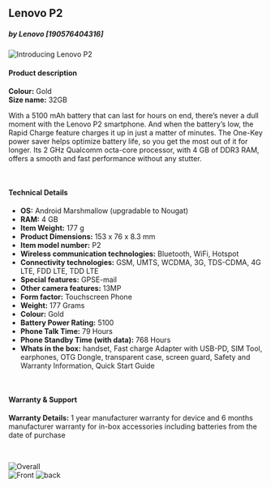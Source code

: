 ## Lenovo P2
##### _by Lenovo_ [190576404316]

![Introducing Lenovo P2](
http://www3.lenovo.com/medias/lenovo-smartphone-p2-thin-slim-design-feature-1.png?context=bWFzdGVyfHJvb3R8NTQ4NzV8aW1hZ2UvcG5nfGgzNy9oZjcvOTMzMDAzMTU5MTQ1NC5wbmd8NDlmZWVmYzg1OTBkMGFhMzU0ZWE4MjQyMTIyZWM3YjllNmQwZTBhZWEwZDFiZjA1ZTU3NGEwZjQwOWNmNTJmOA
)  

#### Product description
**Colour:** Gold  
**Size name:** 32GB

With a 5100 mAh battery that can last for hours on end, there’s never a dull moment with the Lenovo P2 smartphone. And when the battery’s low, the Rapid Charge feature charges it up in just a matter of minutes. The One-Key power saver helps optimize battery life, so you get the most out of it for longer. Its 2 GHz Qualcomm octa-core processor, with 4 GB of DDR3 RAM, offers a smooth and fast performance without any stutter.

<br/>

#### Technical Details
* **OS:** Android Marshmallow (upgradable to Nougat)
* **RAM:** 4 GB
* **Item Weight:** 177 g
* **Product Dimensions:** 153 x 76 x 8.3 mm
* **Item model number:** P2
* **Wireless communication technologies:** Bluetooth, WiFi, Hotspot
* **Connectivity technologies:** GSM, UMTS, WCDMA, 3G, TDS-CDMA, 4G LTE, FDD LTE, TDD LTE
* **Special features:** GPSE-mail
* **Other camera features:** 13MP
* **Form factor:** Touchscreen Phone
* **Weight:** 177 Grams
* **Colour:** Gold
* **Battery Power Rating:** 5100
* **Phone Talk Time:** 79 Hours
* **Phone Standby Time (with data):** 768 Hours
* **Whats in the box:** handset, Fast charge Adapter with USB-PD, SIM Tool, earphones, OTG Dongle, transparent case, screen guard, Safety and Warranty Information, Quick Start Guide

<br/>

#### Warranty & Support
**Warranty Details:** 1 year manufacturer warranty for device and 6 months manufacturer warranty for in-box accessories including batteries from the date of purchase

<br/>

![Overall](
http://www3.lenovo.com/medias/lenovo-smartphone-p2-full-hd-display-feature-2.png?context=bWFzdGVyfHJvb3R8NDk3NTZ8aW1hZ2UvcG5nfGgwMC9oZTQvOTMzMDAyOTIzMjE1OC5wbmd8NzVmZWQ5MDRlMTJiNDk3YjcyYmEwZDJjY2U0OGNiZDk2ZTEyMDBjZjI0ZmMzNTQyNjU1ZDdiMzY5YjBhZGU1MA
)  
![Front](
https://rukminim1.flixcart.com/image/832/832/mobile/s/f/n/lenovo-p2-p2a42-original-imaepw3ws2h8gvbz.jpeg?q=70
)
![back](
https://rukminim1.flixcart.com/image/832/832/mobile/s/f/n/lenovo-p2-p2a42-original-imaepw3w9kwyf3xp.jpeg?q=70
)
